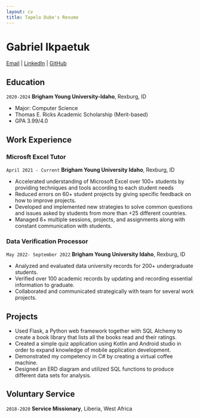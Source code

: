 ```yaml
---
layout: cv
title: Tapelo Dube's Resume
---
```

# Gabriel Ikpaetuk

<div id="webaddress">
<a href="tapelo.dbe@gmail.com">Email</a>
| <a href="https://www.linkedin.com/in/tapelodube/">LinkedIn</a>
| <a href="https://github.com/tapzola/personal-projects">GitHub</a>
</div>

<!-- https://www.monique.tech/the-art-of-markdown -->

## Education

`2020-2024`
__Brigham Young University-Idaho__, Rexburg, ID

- Major: Computer Science
- Thomas E. Ricks Academic Scholarship (Merit-based)
- GPA 3.99/4.0


## Work Experience

### Microsft Excel Tutor

`April 2021 - Current`
__Brigham Young University Idaho__, Rexburg, ID

- Accelerated understanding of Microsoft Excel over 100+ students by providing techniques and tools according to each student needs
- Reduced errors on 60+ student projects by giving specific feedback on how to improve projects.
- Developed and implemented new strategies to solve common questions and issues asked by students from more than +25 different countries.
- Managed 6+ multiple sessions, projects, and assignments along with constant communication with students.


### Data Verification Processor

`May 2022- September 2022`
__Brigham Young University Idaho__, Rexburg, ID

- Analyzed and evaluated data university records for 200+ undergraduate students.  
- Verified over 100 academic records by updating and recording essential information to graduate.
- Collaborated and communicated strategically with team for several work projects.

## Projects


- Used Flask, a Python web framework together with SQL Alchemy to create a book library that lists all the books read and their ratings. 
- Created a simple quiz application using Kotlin and Android studio in order to expand knowledge of mobile application development. 
- Demonstrated my competency in C# by creating a virtual coffee machine.
- Designed an ERD diagram and utilized SQL functions to produce different data sets for analysis.


## Voluntary Service


`2018-2020`
__Service Missionary__, Liberia, West Africa


<!-- ### Footer

Last updated: April 2021 -->

